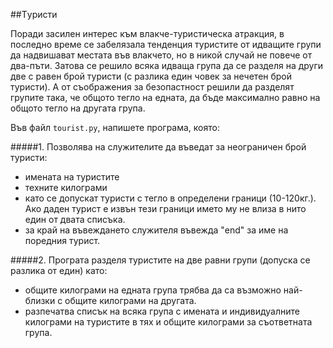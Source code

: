 ##Tуристи

Поради засилен интерес към влакче-туристическа атракция, в последно време се забелязала тенденция туристите от идващите групи да надвишават местата във влакчето, но в никой случай не повече от два-пъти. Затова се решило всяка идваща група да се разделя на други две с равен брой туристи (с разлика един човек за нечетен брой туристи). А от съображения за безопастност решили да разделят групите така, че общото тегло на едната, да бъде максимално равно на общото тегло на другата група.

Във файл <code>tourist.py</code>, напишете програма, която:

#####1. Позволява на служителите да въведат за неограничен брой туристи:
- имената на туристите
- техните килограми
 - като се допускат туристи с тегло в определени граници (10-120кг.).
  Ако даден турист е извън тези граници името му не влиза в нито един от двата списъка.
- за край на въвеждането служителя въвежда "end" за име на поредния турист.

#####2. Програта разделя туристите на две равни групи (допуска се разлика от един) като:
- общите килограми на едната група трябва да са възможно най-близки с общите килограми на другата.
- разпечатва списък на всяка група с имената и индивидуалните килограми на туристите в тях и общите килограми за съответната група.